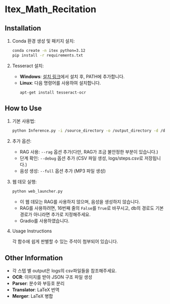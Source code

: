 # Itex_Math_Recitation

## Installation

1. Conda 환경 생성 및 패키지 설치:
    ```sh
    conda create -n itex python=3.12
    pip install -r requirements.txt
    ```

2. Tesseract 설치:
    - **Windows**: [설치 링크](https://github.com/UB-Mannheim/tesseract/wiki)에서 설치 후, PATH에 추가합니다.
    - **Linux**: 다음 명령어를 사용하여 설치합니다.
        ```sh
        apt-get install tesseract-ocr
        ```

## How to Use

1. 기본 사용법:
    ```sh
    python Inference.py -i /source_directory -o /output_directory -d /database_directory_for_rag --debug --full
    ```

2. 추가 옵션:
    - RAG 사용: `--rag` 옵션 추가(다만, RAG가 조금 불안정한 부분이 있습니다.)
    - 단계 확인: `--debug` 옵션 추가 (CSV 파일 생성, logs/steps.csv로 저장됩니다.)
    - 음성 생성: `--full` 옵션 추가 (MP3 파일 생성)

3. 웹 데모 실행:
    ```sh
    python web_launcher.py
    ```
    - 이 웹 데모는 RAG를 사용하지 않으며, 음성을 생성하지 않습니다.
    - RAG를 사용하려면, 16번째 줄의 `False`를 `True`로 바꾸시고, db의 경로도 기본 경로가 아니라면 추가로 지정해주세요.
    - Gradio를 사용하였습니다.
  
4. Usage Instructions

    각 함수에 쉽게 판별할 수 있는 주석이 첨부되어 있습니다.

## Other Information
- 각 스텝 별 output은 logs의 csv파일들을 참조해주세요.
- **OCR**: 이미지를 받아 JSON 구조 파일 생성
- **Parser**: 분수와 부등호 분리
- **Translator**: LaTeX 번역
- **Merger**: LaTeX 병합


